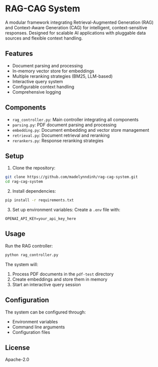 # RAG-CAG System

A modular framework integrating Retrieval-Augmented Generation (RAG) and Context-Aware Generation (CAG) for intelligent, context-sensitive responses. Designed for scalable AI applications with pluggable data sources and flexible context handling.

## Features

- Document parsing and processing
- In-memory vector store for embeddings
- Multiple reranking strategies (BM25, LLM-based)
- Interactive query system
- Configurable context handling
- Comprehensive logging

## Components

- `rag_controller.py`: Main controller integrating all components
- `parsing.py`: PDF document parsing and processing
- `embedding.py`: Document embedding and vector store management
- `retrieval.py`: Document retrieval and reranking
- `rerankers.py`: Response reranking strategies

## Setup

1. Clone the repository:
```bash
git clone https://github.com/madelynndinh/rag-cag-system.git
cd rag-cag-system
```

2. Install dependencies:
```bash
pip install -r requirements.txt
```

3. Set up environment variables:
Create a `.env` file with:
```
OPENAI_API_KEY=your_api_key_here
```

## Usage

Run the RAG controller:
```bash
python rag_controller.py
```

The system will:
1. Process PDF documents in the `pdf-test` directory
2. Create embeddings and store them in memory
3. Start an interactive query session

## Configuration

The system can be configured through:
- Environment variables
- Command line arguments
- Configuration files

## License

Apache-2.0 